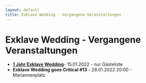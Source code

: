 ```yaml
---
layout: default
title: Exklave Wedding - Vergangene Veranstaltungen
---
```


<h1>Exklave Wedding - Vergangene Veranstaltungen</h1>
<ul>
  <li><a href="/1-jahr"><b>1 Jahr Exklave Wedding</b></a>- 15.01.2022 - nur Gästeliste</li>
  <li><b>Exklave Wedding goes Critical #13</b> - 28.01.2022 20:00 - Mariannenplatz</li>
</ul>
